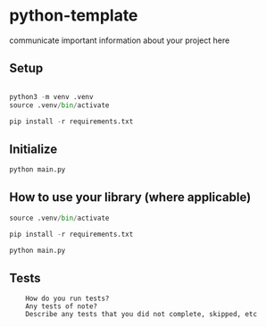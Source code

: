 # python-template

communicate important information about your project here


## Setup
```python

python3 -m venv .venv
source .venv/bin/activate

pip install -r requirements.txt
```
## Initialize
```python
python main.py
```

## How to use your library (where applicable)
```python
source .venv/bin/activate

pip install -r requirements.txt

python main.py
```

## Tests
```
    How do you run tests?
    Any tests of note?
    Describe any tests that you did not complete, skipped, etc
```

